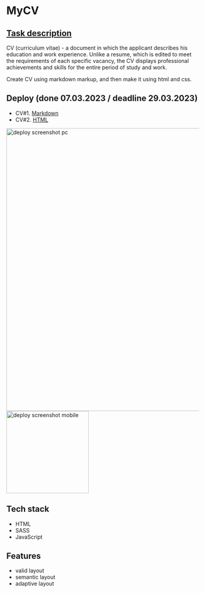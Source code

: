 # MyCV

## [Task description](https://github.com/rolling-scopes-school/tasks/blob/master/tasks/cv/cv.md) 
CV (curriculum vitae) - a document in which the applicant describes his education and work experience. Unlike a resume, which is edited to meet the requirements of each specific vacancy, the CV displays professional achievements and skills for the entire period of study and work.

Create CV using markdown markup, and then make it using html and css.
## Deploy (done 07.03.2023 / deadline 29.03.2023)
* CV#1. [Markdown](https://Maxxx1mHR.github.io/rsschool-cv/cv)
* CV#2. [HTML](https://Maxxx1mHR.github.io/rsschool-cv/)

<img  src="https://github.com/Maxxx1mHR/rsschool-cv/assets/44443884/4767dda1-801a-412e-ad82-7145ea94c196" alt="deploy screenshot pc" width="740">
<img  src="https://github.com/Maxxx1mHR/rsschool-cv/assets/44443884/1411e75c-b897-4885-85df-64e2cf07a2f4" alt="deploy screenshot mobile" width="215">  

## Tech stack
* HTML
* SASS
* JavaScript

## Features
* valid layout
* semantic layout
* adaptive layout


